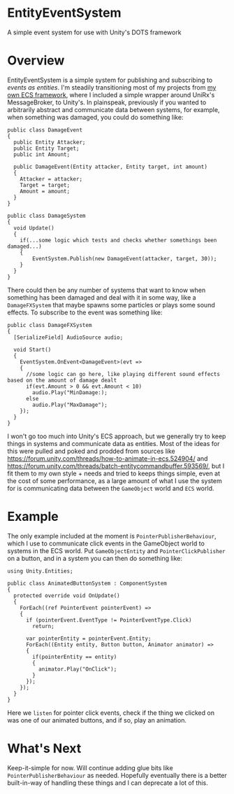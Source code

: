 # EntityEventSystem
A simple event system for use with Unity's DOTS framework

# Overview
EntityEventSystem is a simple system for publishing and subscribing to *events as entities*. I'm steadily transitioning most of my projects from [my own ECS framework](https://github.com/tbriley/AlphaECS), where I included a simple wrapper around UniRx's MessageBroker, to Unity's. In plainspeak, previously if you wanted to arbitrarily abstract and communicate data between systems, for example, when something was damaged, you could do something like:

```
public class DamageEvent
{
  public Entity Attacker;
  public Entity Target;
  public int Amount;
  
  public DamageEvent(Entity attacker, Entity target, int amount)
  {
    Attacker = attacker;
    Target = target;
    Amount = amount;
  }
}

public class DamageSystem
{
  void Update()
  {
    if(...some logic which tests and checks whether somethings been damaged...)
    {
        EventSystem.Publish(new DamageEvent(attacker, target, 30));
    }
  }
}
```

There could then be any number of systems that want to know when something has been damaged and deal with it in some way, like a `DamageFXSystem` that maybe spawns some particles or plays some sound effects. To subscribe to the event was something like:

```
public class DamageFXSystem
{
  [SerializeField] AudioSource audio;
  
  void Start()
  {
    EventSystem.OnEvent<DamageEvent>(evt =>
    {
      //some logic can go here, like playing different sound effects based on the amount of damage dealt
      if(evt.Amount > 0 && evt.Amount < 10)
        audio.Play("MinDamage:);
      else
        audio.Play("MaxDamage");
    });
  }
}
```

I won't go too much into Unity's ECS approach, but we generally try to keep things in systems and communicate data as entities. Most of the ideas for this were pulled and poked and prodded from sources like https://forum.unity.com/threads/how-to-animate-in-ecs.524904/ and https://forum.unity.com/threads/batch-entitycommandbuffer.593569/, but I fit them to my own style + needs and tried to keeps things simple, even at the cost of some performance, as a large amount of what I use the system for is communicating data between the `GameObject` world and `ECS` world.

# Example
The only example included at the moment is `PointerPublisherBehaviour`, which I use to communicate click events in the GameObject world to systems in the ECS world. Put `GameObjectEntity` and `PointerClickPublisher` on a button, and in a system you can then do something like:

```
using Unity.Entities;

public class AnimatedButtonSystem : ComponentSystem
{
  protected override void OnUpdate()
  {
    ForEach((ref PointerEvent pointerEvent) =>
    {
      if (pointerEvent.EventType != PointerEventType.Click)
        return;

      var pointerEntity = pointerEvent.Entity;
      ForEach((Entity entity, Button button, Animator animator) =>
      {
        if(pointerEntity == entity)
        {
          animator.Play("OnClick");
        }
      });
    });
  }
}
```

Here we `listen` for pointer click events, check if the thing we clicked on was one of our animated buttons, and if so, play an animation.

# What's Next
Keep-it-simple for now. Will continue adding glue bits like `PointerPublisherBehaviour` as needed. Hopefully eventually there is a better built-in-way of handling these things and I can deprecate a lot of this.
